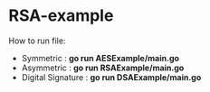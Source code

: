 # RSA-example
How to run file: <br>
- Symmetric : **go run AESExample/main.go**
- Asymmetric : **go run RSAExample/main.go**
- Digital Signature : **go run DSAExample/main.go**

